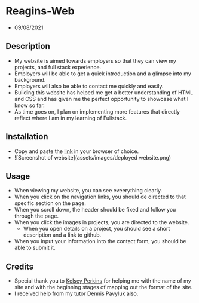 # Reagins-Web
- 09/08/2021

## Description
- My website is aimed towards employers so that they can view my projects, and full stack experience.
- Employers will be able to get a quick introduction and a glimpse into my background.
- Employers will also be able to contact me quickly and easily. 
- Building this website has helped me get a better understanding of HTML and CSS and has given me the perfect opportunity to showcase what I know so far.
- As time goes on, I plan on implementing more features that directly reflect where I am in my learning of Fullstack.

## Installation
- Copy and paste the [link](https://reagintaylor.github.io/Reagins-Web/) in your browser of choice.
- ![Screenshot of website](assets/images/deployed website.png)

## Usage 
- When viewing my website, you can see eveerything clearly.
- When you click on the navigation links, you should de directed to that specific section on the page.
- When you scroll down, the header should be fixed and follow you through the page.
- When you click the images in projects, you are directed to the website.
    * When you open details on a project, you should see a short description and a link to github.
- When you input your information into the contact form, you should be able to submit it.

## Credits
- Special thank you to [Kelsey Perkins](https://github.com/kperkins97/) for helping me with the name of my site and with the beginning stages of mapping out the format of the site.
- I received help from my tutor Dennis Pavyluk also. 